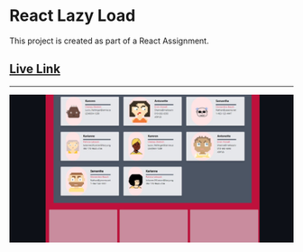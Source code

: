 # React Lazy Load

This project is created as part of a React Assignment.

## [Live Link](https://assignment-react-ten.vercel.app/) 

----

<p align="center"> 
    <img src="./public/preview.jpg"></img>
  </a>
</p>
